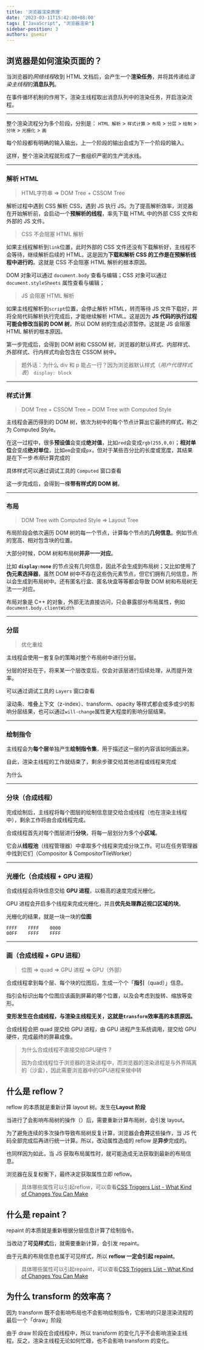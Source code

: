 ```yaml
---
title: '浏览器渲染原理'
date: '2023-03-11T15:42:00+08:00'
tags: ["JavaScript", "浏览器渲染"]
sidebar-position: 3
authors: gsemir
---
```



## 浏览器是如何渲染页面的？

当浏览器的*网络线程*收到 HTML 文档后，会产生一个**渲染任务**，并将其传递给*渲染主线程*的**消息队列**。

在事件循环机制的作用下，渲染主线程取出消息队列中的渲染任务，开启渲染流程。

-------

整个渲染流程分为多个阶段，分别是： `HTML 解析` > `样式计算` > `布局` > `分层` > `绘制` > `分块` >  `光栅化` > `画`

每个阶段都有明确的输入输出，上一个阶段的输出会成为下一个阶段的输入。

这样，整个渲染流程就形成了一套组织严密的生产流水线。

-------

### 解析 HTML

> HTML字符串 => DOM Tree + CSSOM Tree

解析过程中遇到 CSS 解析 CSS，遇到 JS 执行 JS。为了提高解析效率，浏览器在开始解析前，会启动一个**预解析的线程**，率先下载 HTML 中的外部 CSS 文件和外部的 JS 文件。

> CSS 不会阻塞 HTML 解析

如果主线程解析到`link`位置，此时外部的 CSS 文件还没有下载解析好，主线程不会等待，继续解析后续的 HTML。这是因为**下载和解析 CSS 的工作是在预解析线程中进行的**。这就是 CSS 不会阻塞 HTML 解析的根本原因。

DOM 对象可以通过 `document.body` 查看与编辑；CSS 对象可以通过 `document.styleSheets` 属性查看与编辑；

> JS 会阻塞 HTML 解析

如果主线程解析到`script`位置，会停止解析 HTML，转而等待 JS 文件下载好，并将全局代码解析执行完成后，才能继续解析 HTML。这是因为 **JS 代码的执行过程可能会修改当前的 DOM 树**，所以 DOM 树的生成必须暂停。这就是 JS 会阻塞 HTML 解析的根本原因。

第一步完成后，会得到 DOM 树和 CSSOM 树，浏览器的默认样式、内部样式、外部样式、行内样式均会包含在 CSSOM 树中。

> 题外话：为什么 div 和 p 能占一行？因为浏览器默认样式（*用户代理样式表*） `display: block`

-------

### 样式计算

> DOM Tree + CSSOM Tree = DOM Tree with Computed Style

主线程会遍历得到的 DOM 树，依次为树中的每个节点计算出它最终的样式，称之为 Computed Style。

在这一过程中，很多**预设值**会变成**绝对值**，比如`red`会变成`rgb(255,0,0)`；**相对单位**会变成**绝对单位**，比如`em`会变成`px`，但对于某些百分比的长度或宽度，其结果是在下一步*布局*计算完成的

具体样式可以通过调试工具的 `Computed` 窗口查看

这一步完成后，会得到一棵**带有样式的 DOM 树**。

--------

### 布局

> DOM Tree with Computed Style => Layout Tree

布局阶段会依次遍历 DOM 树的每一个节点，计算每个节点的**几何信息**。例如节点的宽高、相对包含块的位置。

大部分时候，DOM 树和布局树**并非一一对应**。

比如 **`display:none`** 的节点没有几何信息，因此不会生成到布局树；又比如使用了**伪元素选择器**，虽然 DOM 树中不存在这些伪元素节点，但它们拥有几何信息，所以会生成到布局树中。还有匿名行盒、匿名块盒等等都会导致 DOM 树和布局树无法一一对应。

布局对象是 C++ 的对象，外部无法直接访问，只会暴露部分布局属性，例如 `document.body.clientWidth`

-----------

### 分层

> 优化重绘

主线程会使用一套复杂的策略对整个布局树中进行分层。

分层的好处在于，将来某一个层改变后，仅会对该层进行后续处理，从而提升效率。

可以通过调试工具的 `Layers` 窗口查看

滚动条、堆叠上下文（z-index）、transform、opacity 等样式都会或多或少的影响分层结果，也可以通过`will-change`属性更大程度的影响分层结果。

---------

### 绘制指令

主线程会为**每个层**单独产生**绘制指令集**，用于描述这一层的内容该如何画出来。

自此，渲染主线程的工作就结束了，剩余步骤交给其他进程或线程来完成

为什么

------

### 分块（合成线程）

完成绘制后，主线程将每个图层的绘制信息提交给合成线程（也在渲染主线程中），剩余工作将由合成线程完成。

合成线程首先对每个图层进行**分块**，将每一层划分为多个**小区域**。

它会从**线程池**（线程管理器）中拿取多个线程来完成分块工作。可以在任务管理器中找到它们（Compositor & CompositorTileWorker）

----

### 光栅化（合成线程 + GPU 进程）

合成线程会将块信息交给 **GPU 进程**，以极高的速度完成光栅化。

GPU 进程会开启多个线程来完成光栅化，并且**优先处理靠近视口区域的块**。

光栅化的结果，就是一块一块的**位图**

```
FFFF	FFFF	0000
00FF	FFFF	FFFF
```

---------

### 画（合成线程 + GPU 进程）

> 位图 => quad => GPU 进程 => GPU（外部）

合成线程拿到每个层、每个块的位图后，生成一个个「**指引**（quad）」信息。

指引会标识出每个位图应该画到屏幕的哪个位置，以及会考虑到旋转、缩放等变形。

**变形发生在合成线程，与渲染主线程无关，这就是`transform`效率高的本质原因。**

合成线程会把 quad 提交给 GPU 进程，由 GPU 进程产生系统调用，提交给 GPU 硬件，完成最终的屏幕成像。

> 为什么合成线程不直接交给GPU硬件？
>
> 因为合成线程位于浏览器的渲染进程中，而浏览器的渲染进程是与外界隔离的（沙盒），因此需要浏览器中的GPU进程来做中转

## 什么是 reflow？

reflow 的本质就是重新计算 layout 树。发生在**Layout 阶段**

当进行了会影响布局树的操作（）后，需要重新计算布局树，会引发 layout。

为了避免连续的多次操作导致布局树反复计算，浏览器会**合并**这些操作，当 JS 代码全部完成后再进行统一计算。所以，改动属性造成的 reflow 是**异步**完成的。

也同样因为如此，当 JS 获取布局属性时，就可能造成无法获取到最新的布局信息。

浏览器在反复权衡下，最终决定获取属性立即 reflow。

>  具体哪些属性可以引起reflow，可以查看[CSS Triggers List - What Kind of Changes You Can Make](https://csstriggers.com/)

## 什么是 repaint？

repaint 的本质就是重新根据分层信息计算了绘制指令。

当改动了**可见样式**后，就需要重新计算，会引发 repaint。

由于元素的布局信息也属于可见样式，所以 **reflow 一定会引起 repaint**。

>  具体哪些属性可以引起repaint，可以查看[CSS Triggers List - What Kind of Changes You Can Make](https://csstriggers.com/)

## 为什么 transform 的效率高？

因为 transform 既不会影响布局也不会影响绘制指令，它影响的只是渲染流程的最后一个「draw」阶段

由于 draw 阶段在合成线程中，所以 transform 的变化几乎不会影响渲染主线程。反之，渲染主线程无论如何忙碌，也不会影响 transform 的变化。
